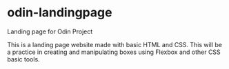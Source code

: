 # odin-landingpage
Landing page for Odin Project

This is a landing page website made with basic HTML and CSS. This will be a practice in creating and manipulating boxes using Flexbox and other CSS basic tools.
